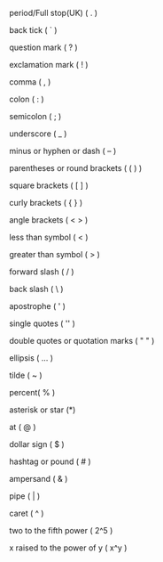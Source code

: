 period/Full stop(UK) ( . )

back tick ( ` )

question mark ( ? )

exclamation mark ( ! )

comma ( , )

colon ( : )

semicolon ( ; )

underscore ( _ )

minus or hyphen or dash ( – )

parentheses or round brackets ( ( ) )

square brackets ( [ ] )

curly brackets ( { } )

angle brackets ( < > )

less than symbol ( < )

greater than symbol ( > )

forward slash ( / )

back slash ( \ )

apostrophe ( ' )

single quotes ( '' ) 

double quotes or quotation marks ( " " )

ellipsis ( … )

tilde ( ~ )

percent( % )

asterisk or star (*)

at ( @ )

dollar sign ( $ )

hashtag or pound ( # )

ampersand ( & ) 

pipe ( | )

caret ( ^ )

two to the fifth power ( 2^5 )

x raised to the power of y ( x^y )


